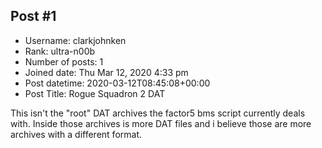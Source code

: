 ## Post #1
- Username: clarkjohnken
- Rank: ultra-n00b
- Number of posts: 1
- Joined date: Thu Mar 12, 2020 4:33 pm
- Post datetime: 2020-03-12T08:45:08+00:00
- Post Title: Rogue Squadron 2 DAT

This isn't the "root" DAT archives the factor5 bms script currently deals with.
Inside those archives is more DAT files and i believe those are more archives with a different format.
